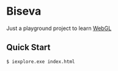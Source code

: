 # Biseva

Just a playground project to learn [WebGL](https://www.khronos.org/webgl/)

## Quick Start

```console
$ iexplore.exe index.html
```